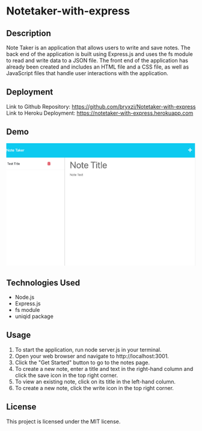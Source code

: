 # Notetaker-with-express

## Description
Note Taker is an application that allows users to write and save notes. The back end of the application is built using Express.js and uses the fs module to read and write data to a JSON file. The front end of the application has already been created and includes an HTML file and a CSS file, as well as JavaScript files that handle user interactions with the application.


## Deployment
Link to Github Repository: https://github.com/bryxzi/Notetaker-with-express
Link to Heroku Deployment: https://notetaker-with-express.herokuapp.com

## Demo
![notetaking dashboard](/public/assets/images/dashboard.png)

## Technologies Used
* Node.js
* Express.js
* fs module
* uniqid package

## Usage
1. To start the application, run node server.js in your terminal.
2. Open your web browser and navigate to http://localhost:3001.
3. Click the "Get Started" button to go to the notes page.
4. To create a new note, enter a title and text in the right-hand column and click the save icon in the top right corner.
5. To view an existing note, click on its title in the left-hand column.
6. To create a new note, click the write icon in the top right corner.

## License
This project is licensed under the MIT license.